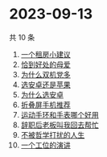 # 2023-09-13

共 10 条

<!-- BEGIN -->
<!-- 最后更新时间 Wed Sep 13 2023 06:01:42 GMT+0800 (China Standard Time) -->

1. [一个租房小建议](https://www.zhihu.com/search?q=一个租房小建议)
1. [恰到好处的母爱](https://www.zhihu.com/search?q=恰到好处的母爱)
1. [为什么双机党多](https://www.zhihu.com/search?q=为什么双机党多)
1. [选安卓还是苹果](https://www.zhihu.com/search?q=选安卓还是苹果)
1. [为什么选安卓](https://www.zhihu.com/search?q=为什么选安卓)
1. [折叠屏手机推荐](https://www.zhihu.com/search?q=折叠屏手机推荐)
1. [运动手环和手表哪个好用](https://www.zhihu.com/search?q=运动手环和手表哪个好用)
1. [辞职后老板叫我回去帮忙](https://www.zhihu.com/search?q=辞职后老板叫我回去帮忙)
1. [不被哲学打扰的人生](https://www.zhihu.com/search?q=不被哲学打扰的人生)
1. [一个工位的演讲](https://www.zhihu.com/search?q=一个工位的演讲)

<!-- END -->
